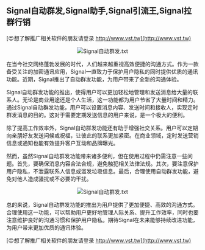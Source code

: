## **Signal自动群发,Signal助手,Signal引流王,Signal拉群行销**

[😍想了解推广相关软件的朋友请登录 http://www.vst.tw](http://www.vst.tw)

 <center><img src="https://vst.tw/MP4/tuiguang/png/7.png" alt="Signal自动群发.txt"></center>

在当今社交网络蓬勃发展的时代，人们越来越重视高效便捷的沟通方式。作为一款备受关注的加密通讯应用，Signal一直致力于保护用户隐私的同时提供优质的通讯功能。近期，Signal推出了自动群发功能，为用户带来了全新的沟通体验。

Signal自动群发功能的推出，使得用户可以更加轻松地管理和发送消息给大量的联系人。无论是商业用途还是个人生活，这一功能都为用户节省了大量时间和精力。通过Signal自动群发功能，用户可以设置消息内容、发送时间和接收人，实现定时群发消息的目的。这对于需要定期发送信息的用户来说，是一个极大的便利。

除了提高工作效率外，Signal自动群发功能还有助于增强社交关系。用户可以定期向亲朋好友发送问候或祝福，让彼此的联系更加紧密。在商业领域，定时发送营销信息或通知也能有效提升客户互动和品牌曝光。

然而，虽然Signal自动群发功能带来诸多便利，但在使用过程中仍需注意一些问题。首先，要确保消息内容合法合规，避免触犯相关法律法规。其次，要注意保护用户隐私，不泄露联系人信息或滥发垃圾信息。最后，合理使用自动群发功能，避免对他人造成骚扰或不必要的干扰。

 <center><img src="https://vst.tw/MP4/tuiguang/png/0.png" alt="Signal自动群发.txt"></center>

总的来说，Signal自动群发功能的推出为用户提供了更加便捷、高效的沟通方式。合理使用这一功能，可以帮助用户更好地管理人际关系、提升工作效率，同时也要注意维护良好的沟通习惯和保护用户隐私。期待Signal在未来能够持续改进功能，为用户带来更加优质的通讯体验。

[😍想了解推广相关软件的朋友请登录 http://www.vst.tw](http://www.vst.tw)



